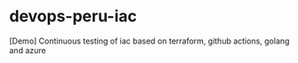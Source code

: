# devops-peru-iac
[Demo] Continuous testing of iac based on terraform, github actions, golang and azure
